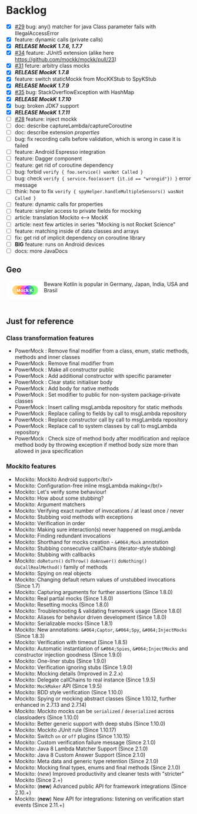
# Backlog
- [x] [#29](https://github.com/mockk/mockk/issues/29) bug: any() matcher for java Class parameter fails with IllegalAccessError
- [x] feature: dynamic calls (private calls)
- [x] ***RELEASE MockK 1.7.6, 1.7.7***
- [x] [#34](https://github.com/mockk/mockk/pull/34) feature: JUnit5 extension (alike here https://github.com/mockk/mockk/pull/23)
- [x] [#31](https://github.com/mockk/mockk/issues/31) feture: arbitry class mocks
- [x] ***RELEASE MockK 1.7.8***
- [x] feature: switch staticMockk from MocKKStub to SpyKStub
- [x] ***RELEASE MockK 1.7.9***
- [x] [#35](https://github.com/mockk/mockk/issues/35) bug: StackOverflowException with HashMap
- [x] ***RELEASE MockK 1.7.10***
- [x] bug: broken JDK7 support
- [x] ***RELEASE MockK 1.7.11***
- [ ] [#28](https://github.com/mockk/mockk/pull/28) feature: inject mockk
- [ ] doc: describe captureLambda/captureCoroutine
- [ ] doc: describe extension *properties*
- [ ] bug: fix recording calls before validation, which is wrong in case it is failed
- [ ] feature: Android Espresso integration
- [ ] feature: Dagger component
- [ ] feature: get rid of coroutine dependency
- [ ] bug: forbid `verify { foo.service() wasNot Called }`
- [ ] bug: check `verify { service.foo(assert {it.id == "wrongid"}) }` error message
- [ ] think: how to fix `verify { spyHelper.handleMultipleSensors() wasNot Called }`
- [ ] feature: dynamic calls for properties
- [ ] feature: simpler access to private fields for mocking
- [ ] article: translation Mockito <--> MockK
- [ ] article: next few articles in series "Mocking is not Rocket Science"
- [ ] feature: matching inside of data classes and arrays
- [ ] fix: get rid of implicit dependency on coroutine library
- [ ] **BIG** feature: runs on Android devices
- [ ] docs: more JavaDocs

## Geo

<img align="left" src="doc/logo-site.png" height="50"/>
Beware Kotlin is popular in Germany, Japan, India, USA and Brasil
<br/>
<br/>
<br/>

## Just for reference

### Class transformation features
- PowerMock : Remove final modifier from a class, enum, static methods, methods and inner classes
- PowerMock : Remove final modifier from
- PowerMock : Make all constructor public
- PowerMock : Add additional constructor with specific parameter
- PowerMock : Clear static initialiser body
- PowerMock : Add body for native methods
- PowerMock : Set modifier to public for non-system package-private classes
- PowerMock : Insert calling msgLambda repository for static methods
- PowerMock : Replace calling to fields by call to msgLambda repository
- PowerMock : Replace constructor call by call to msgLambda repository
- PowerMock : Replace call to system classes by call to msgLambda repository
- PowerMock : Check size of method body after modification and replace method body by throwing exception if method body size more than allowed in java specification

### Mockito features
- Mockito: Mockito Android support</a></br/>
- Mockito: Configuration-free inline msgLambda making</a></br/>
- Mockito: Let's verify some behaviour!
- Mockito: How about some stubbing?
- Mockito: Argument matchers
- Mockito: Verifying exact number of invocations / at least once / never
- Mockito: Stubbing void methods with exceptions
- Mockito: Verification in order
- Mockito: Making sure interaction(s) never happened on msgLambda
- Mockito: Finding redundant invocations
- Mockito: Shorthand for mocks creation - `&#064;Mock` annotation
- Mockito: Stubbing consecutive callChains (iterator-style stubbing)
- Mockito: Stubbing with callbacks
- Mockito: `doReturn()` `doThrow()` `doAnswer()` `doNothing()` `doCallRealMethod()` family of methods
- Mockito: Spying on real objects
- Mockito: Changing default return values of unstubbed invocations (Since 1.7)
- Mockito: Capturing arguments for further assertions (Since 1.8.0)
- Mockito: Real partial mocks (Since 1.8.0)
- Mockito: Resetting mocks (Since 1.8.0)
- Mockito: Troubleshooting & validating framework usage (Since 1.8.0)
- Mockito: Aliases for behavior driven development (Since 1.8.0)
- Mockito: Serializable mocks (Since 1.8.1)
- Mockito: New annotations: `&#064;Captor`, `&#064;Spy`, `&#064;InjectMocks` (Since 1.8.3)
- Mockito: Verification with timeout (Since 1.8.5)
- Mockito: Automatic instantiation of `&#064;Spies`, `&#064;InjectMocks` and constructor injection goodness (Since 1.9.0)
- Mockito: One-liner stubs (Since 1.9.0)
- Mockito: Verification ignoring stubs (Since 1.9.0)
- Mockito: Mocking details (Improved in 2.2.x)
- Mockito: Delegate callChains to real instance (Since 1.9.5)
- Mockito: `MockMaker` API (Since 1.9.5)
- Mockito: BDD style verification (Since 1.10.0)
- Mockito: Spying or mocking abstract classes (Since 1.10.12, further enhanced in 2.7.13 and 2.7.14)
- Mockito: Mockito mocks can be `serialized` / `deserialized` across classloaders (Since 1.10.0)</a></h3><br/>
- Mockito: Better generic support with deep stubs (Since 1.10.0)</a></h3><br/>
- Mockito: Mockito JUnit rule (Since 1.10.17)
- Mockito: Switch `on` or `off` plugins (Since 1.10.15)
- Mockito: Custom verification failure message (Since 2.1.0)
- Mockito: Java 8 Lambda Matcher Support (Since 2.1.0)
- Mockito: Java 8 Custom Answer Support (Since 2.1.0)
- Mockito: Meta data and generic type retention (Since 2.1.0)
- Mockito: Mocking final types, enums and final methods (Since 2.1.0)
- Mockito: (*new*) Improved productivity and cleaner tests with "stricter" Mockito (Since 2.+)
- Mockito: (**new**) Advanced public API for framework integrations (Since 2.10.+)
- Mockito: (**new**) New API for integrations: listening on verification start events (Since 2.11.+)

